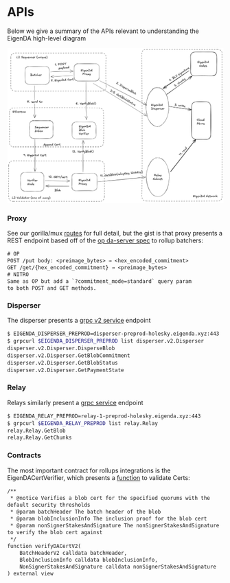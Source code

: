 # APIs

Below we give a summary of the APIs relevant to understanding the EigenDA high-level diagram

![](../../assets/integration/high-level-diagram.png)

### Proxy

See our gorilla/mux [routes](https://github.com/Layr-Labs/eigenda-proxy/blob/main/server/routing.go) for full detail, but the gist is that proxy presents a REST endpoint based off of the [op da-server spec](https://specs.optimism.io/experimental/alt-da.html#da-server) to rollup batchers:

```
# OP
POST /put body: <preimage_bytes> → <hex_encoded_commitment>
GET /get/{hex_encoded_commitment} → <preimage_bytes>
# NITRO
Same as OP but add a `?commitment_mode=standard` query param 
to both POST and GET methods.
```

### Disperser

The disperser presents a [grpc v2 service](https://github.com/Layr-Labs/eigenda/blob/ce89dab18d2f8f55004002e17dd3a18529277845/api/proto/disperser/v2/disperser_v2.proto#L10) endpoint

```bash
$ EIGENDA_DISPERSER_PREPROD=disperser-preprod-holesky.eigenda.xyz:443
$ grpcurl $EIGENDA_DISPERSER_PREPROD list disperser.v2.Disperser
disperser.v2.Disperser.DisperseBlob
disperser.v2.Disperser.GetBlobCommitment
disperser.v2.Disperser.GetBlobStatus
disperser.v2.Disperser.GetPaymentState
```

### Relay

Relays similarly present a [grpc service](https://github.com/Layr-Labs/eigenda/blob/ce89dab18d2f8f55004002e17dd3a18529277845/api/proto/relay/relay.proto#L10) endpoint

```bash
$ EIGENDA_RELAY_PREPROD=relay-1-preprod-holesky.eigenda.xyz:443
$ grpcurl $EIGENDA_RELAY_PREPROD list relay.Relay
relay.Relay.GetBlob
relay.Relay.GetChunks
```

### Contracts

The most important contract for rollups integrations is the EigenDACertVerifier, which presents a [function](https://github.com/Layr-Labs/eigenda/blob/98e21397e3471d170f3131549cdbc7113c0cdfaf/contracts/src/core/EigenDACertVerifier.sol#L86) to validate Certs:

```solidity
/**
 * @notice Verifies a blob cert for the specified quorums with the default security thresholds
 * @param batchHeader The batch header of the blob 
 * @param blobInclusionInfo The inclusion proof for the blob cert
 * @param nonSignerStakesAndSignature The nonSignerStakesAndSignature to verify the blob cert against
 */
function verifyDACertV2(
    BatchHeaderV2 calldata batchHeader,
    BlobInclusionInfo calldata blobInclusionInfo,
    NonSignerStakesAndSignature calldata nonSignerStakesAndSignature
) external view
```